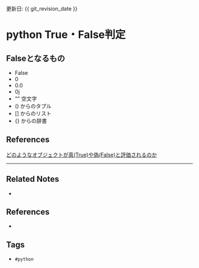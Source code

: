 更新日: {{ git_revision_date }}

# python True・False判定
## Falseとなるもの
- False
- 0
- 0.0
- 0j
- "" 空文字
- () からのタプル
- [] からのリスト
- {} からの辞書

## References
[どのようなオブジェクトが真(True)や偽(False)と評価されるのか](https://www.javadrive.jp/python/if/index3.html)

---
## Related Notes
- 

## References
- 

## Tags
- `#python` 